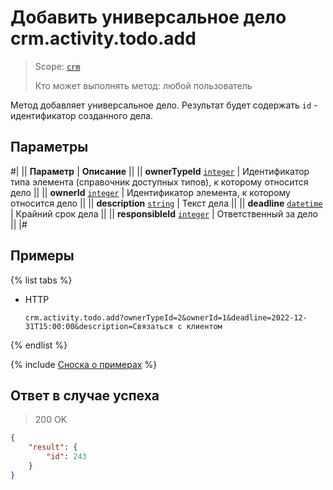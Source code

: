# Добавить универсальное дело crm.activity.todo.add

> Scope: [`crm`](../../../../scopes/permissions.md)
>
> Кто может выполнять метод: любой пользователь

Метод добавляет универсальное дело. Результат будет содержать `id` - идентификатор созданного дела.

## Параметры

#|
|| **Параметр** | **Описание** ||
|| **ownerTypeId**
[`integer`](../../../../data-types.md) | Идентификатор типа элемента (справочник доступных типов), к которому относится дело ||
|| **ownerId**
[`integer`](../../../../data-types.md) | Идентификатор элемента, к которому относится дело ||
|| **description**
[`string`](../../../../data-types.md) | Текст дела ||
|| **deadline**
[`datetime`](../../../../data-types.md) | Крайний срок дела ||
|| **responsibleId**
[`integer`](../../../../data-types.md) | Ответственный за дело ||
|#

## Примеры

{% list tabs %}

- HTTP

    ```http
    crm.activity.todo.add?ownerTypeId=2&ownerId=1&deadline=2022-12-31T15:00:00&description=Связаться с клиентом
    ```

{% endlist %}

{% include [Сноска о примерах](../../../../../_includes/examples.md) %}

## Ответ в случае успеха

> 200 OK
```json
{
    "result": {
        "id": 243
    }
}
```